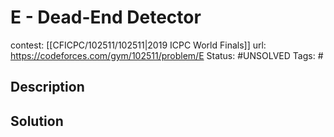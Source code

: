 # E - Dead-End Detector

contest: [[CFICPC/102511/102511|2019 ICPC World Finals]]
url: https://codeforces.com/gym/102511/problem/E
Status: #UNSOLVED
Tags: #

## Description

## Solution

